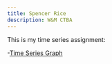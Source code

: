 ```yaml
---
title: Spencer Rice
description: W&M CTBA
---
```


This is my time series assignment:

-[Time Series Graph](/timeSeries/index.md)
